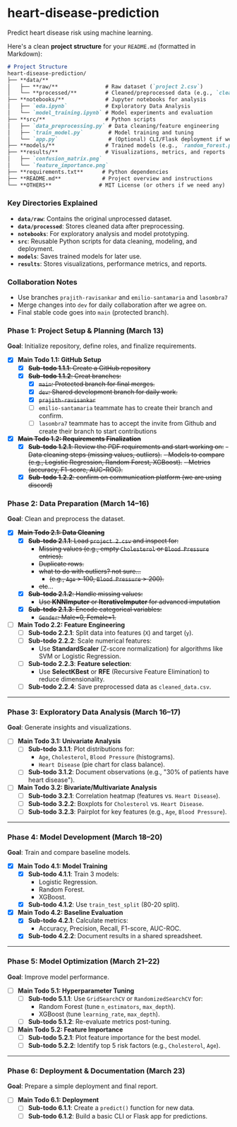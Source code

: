 # heart-disease-prediction
Predict heart disease risk using machine learning.

Here's a clean **project structure** for your `README.md` (formatted in Markdown):

```markdown
# Project Structure
heart-disease-prediction/  
├── **data/**  
│   ├── **raw/**               # Raw dataset (`project 2.csv`)
│   └── **processed/**         # Cleaned/preprocessed data (e.g., `cleaned_data.csv`)  
├── **notebooks/**             # Jupyter notebooks for analysis  
│   ├── `eda.ipynb`            # Exploratory Data Analysis  
│   └── `model_training.ipynb` # Model experiments and evaluation  
├── **src/**                   # Python scripts  
│   ├── `data_preprocessing.py` # Data cleaning/feature engineering  
│   ├── `train_model.py`        # Model training and tuning  
│   └── `app.py`                # (Optional) CLI/Flask deployment if we have time
├── **models/**                # Trained models (e.g., `random_forest.pkl`)  
├── **results/**               # Visualizations, metrics, and reports  
│   ├── `confusion_matrix.png`  
│   └── `feature_importance.png`  
├── **requirements.txt**      # Python dependencies  
├── **README.md**             # Project overview and instructions  
└── **OTHERS**               # MIT License (or others if we need any)  
```

### **Key Directories Explained**  
- **`data/raw`**: Contains the original unprocessed dataset.  
- **`data/processed`**: Stores cleaned data after preprocessing.  
- **`notebooks`**: For exploratory analysis and model prototyping.  
- **`src`**: Reusable Python scripts for data cleaning, modeling, and deployment.  
- **`models`**: Saves trained models for later use.  
- **`results`**: Stores visualizations, performance metrics, and reports.  

### **Collaboration Notes**  
- Use branches `prajith-ravisankar` and `emilio-santamaria` and `lasombra7` 
- Merge changes into `dev` for daily collaboration after we agree on.  
- Final stable code goes into `main` (protected branch).

### **Phase 1: Project Setup & Planning (March 13)**

**Goal**: Initialize repository, define roles, and finalize requirements.

- [x]  **Main Todo 1.1: GitHub Setup**
    - [x]  ~~**Sub-todo 1.1.1**: Create a GitHub repository~~
    - [x]  ~~**Sub-todo 1.1.2**: Creat branches:~~
        - [x]  ~~`main`: Protected branch for final merges.~~
        - [x]  ~~`dev`: Shared development branch for daily work.~~
        - [x]  ~~`prajith-ravisankar`~~
        - [ ]  `emilio-santamaria` teammate has to create their branch and confirm.
        - [ ] `lasombra7` teammate has to accept the invite from Github and create their branch to start contributions
- [x]  ~~**Main Todo 1.2: Requirements Finalization**~~
    - [x]  ~~**Sub-todo 1.2.1**: Review the PDF requirements and start working on:~~
        ~~- Data cleaning steps (missing values, outliers).~~
        ~~- Models to compare (e.g., Logistic Regression, Random Forest, XGBoost).~~
        ~~- Metrics (accuracy, F1-score, AUC-ROC).~~
    - [x]  ~~**Sub-todo 1.2.2**: confirm on communication platform (we are using discord)~~

### **Phase 2: Data Preparation (March 14–16)**

**Goal**: Clean and preprocess the dataset.

- [x]  ~~**Main Todo 2.1: Data Cleaning**~~
    - [x]  ~~**Sub-todo 2.1.1**: Load `project 2.csv` and inspect for:~~
        - ~~Missing values (e.g., empty `Cholesterol` or `Blood Pressure` entries).~~
        - ~~Duplicate rows.~~
        - ~~what to do with outliers? not sure…~~
            - ~~(e.g., `Age` > 100, `Blood Pressure` > 200).~~
        - ~~etc~~…
    - [x]  ~~**Sub-todo 2.1.2**: Handle missing values:~~
        - ~~Use **KNNImputer** or **IterativeImputer** for advanced imputation~~
    - [x]  ~~**Sub-todo 2.1.3**: Encode categorical variables:~~
        - ~~`Gender`: Male=0, Female=1.~~
- [ ]  **Main Todo 2.2: Feature Engineering**
    - [ ]  **Sub-todo 2.2.1**: Split data into features (`X`) and target (`y`).
    - [ ]  **Sub-todo 2.2.2**: Scale numerical features:
        - Use **StandardScaler** (Z-score normalization) for algorithms like SVM or Logistic Regression.
    - [ ]  **Sub-todo 2.2.3**: **Feature selection**:
        - Use **SelectKBest** or **RFE** (Recursive Feature Elimination) to reduce dimensionality.
    - [ ]  **Sub-todo 2.2.4**: Save preprocessed data as `cleaned_data.csv`.

---

### **Phase 3: Exploratory Data Analysis (March 16–17)**

**Goal**: Generate insights and visualizations.

- [ ]  **Main Todo 3.1: Univariate Analysis**
    - [ ]  **Sub-todo 3.1.1**: Plot distributions for:
        - `Age`, `Cholesterol`, `Blood Pressure` (histograms).
        - `Heart Disease` (pie chart for class balance).
    - [ ]  **Sub-todo 3.1.2**: Document observations (e.g., "30% of patients have heart disease").
- [ ]  **Main Todo 3.2: Bivariate/Multivariate Analysis**
    - [ ]  **Sub-todo 3.2.1**: Correlation heatmap (features vs. `Heart Disease`).
    - [ ]  **Sub-todo 3.2.2**: Boxplots for `Cholesterol` vs. `Heart Disease`.
    - [ ]  **Sub-todo 3.2.3**: Pairplot for key features (e.g., `Age`, `Blood Pressure`).

---

### **Phase 4: Model Development (March 18–20)**

**Goal**: Train and compare baseline models.

- [x]  **Main Todo 4.1: Model Training**
    - [x]  **Sub-todo 4.1.1**: Train 3 models:
        - Logistic Regression.
        - Random Forest.
        - XGBoost.
    - [x]  **Sub-todo 4.1.2**: Use `train_test_split` (80-20 split).
- [x]  **Main Todo 4.2: Baseline Evaluation**
    - [x]  **Sub-todo 4.2.1**: Calculate metrics:
        - Accuracy, Precision, Recall, F1-score, AUC-ROC.
    - [x]  **Sub-todo 4.2.2**: Document results in a shared spreadsheet.

---

### **Phase 5: Model Optimization (March 21–22)**

**Goal**: Improve model performance.

- [ ]  **Main Todo 5.1: Hyperparameter Tuning**
    - [ ]  **Sub-todo 5.1.1**: Use `GridSearchCV` or `RandomizedSearchCV` for:
        - Random Forest (tune `n_estimators`, `max_depth`).
        - XGBoost (tune `learning_rate`, `max_depth`).
    - [ ]  **Sub-todo 5.1.2**: Re-evaluate metrics post-tuning.
- [ ]  **Main Todo 5.2: Feature Importance**
    - [ ]  **Sub-todo 5.2.1**: Plot feature importance for the best model.
    - [ ]  **Sub-todo 5.2.2**: Identify top 5 risk factors (e.g., `Cholesterol`, `Age`).

---

### **Phase 6: Deployment & Documentation (March 23)**

**Goal**: Prepare a simple deployment and final report.

- [ ]  **Main Todo 6.1: Deployment**
    - [ ]  **Sub-todo 6.1.1**: Create a `predict()` function for new data.
    - [ ]  **Sub-todo 6.1.2**: Build a basic CLI or Flask app for predictions.
